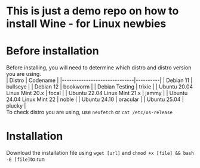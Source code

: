 # This is just a demo repo on how to install Wine - for Linux newbies
# Before installation
Before installing, you will need to determine which distro and distro version you are using.
<br>
| Distro                       | Codename |
|------------------------------|----------|
| Debian 11                    | bullseye |
| Debian 12                    | bookworm |
| Debian Testing               | trixie   |
| Ubuntu 20.04 Linux Mint 20.x | focal    |
| Ubuntu 22.04 Linux Mint 21.x | jammy    |
| Ubuntu 24.04 Linux Mint 22   | noble    |
| Ubuntu 24.10                 | oracular |
| Ubuntu 25.04                 | plucky   |
<br>
To check distro you are using, use <code>neofetch</code> or <code>cat /etc/os-release</code>
<br>
# Installation
Download the installation file using <code>wget [url]</code> and <code>chmod +x [file] && bash -E [file]</code>to run
